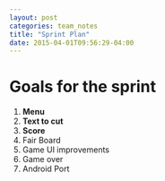 ```yaml
---
layout: post
categories: team_notes
title: "Sprint Plan"
date: 2015-04-01T09:56:29-04:00
---
```


# Goals for the sprint
1. **Menu**
2. **Text to cut**
3. **Score**
4. Fair Board
5. Game UI improvements
6. Game over
7. Android Port
